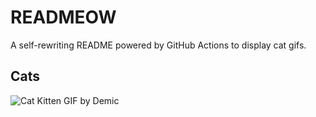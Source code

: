 # READMEOW

A self-rewriting README powered by GitHub Actions to display cat gifs.

## Cats

![Cat Kitten GIF by Demic](https://media1.giphy.com/media/v1.Y2lkPTlhY2QwMmRhdXZkaTZpOHN5ZnYxN3RvdmxxbnM2bXo1bHZleGU3NHk2YzhnNG43ZiZlcD12MV9naWZzX3NlYXJjaCZjdD1n/3oriO0OEd9QIDdllqo/200.gif)
